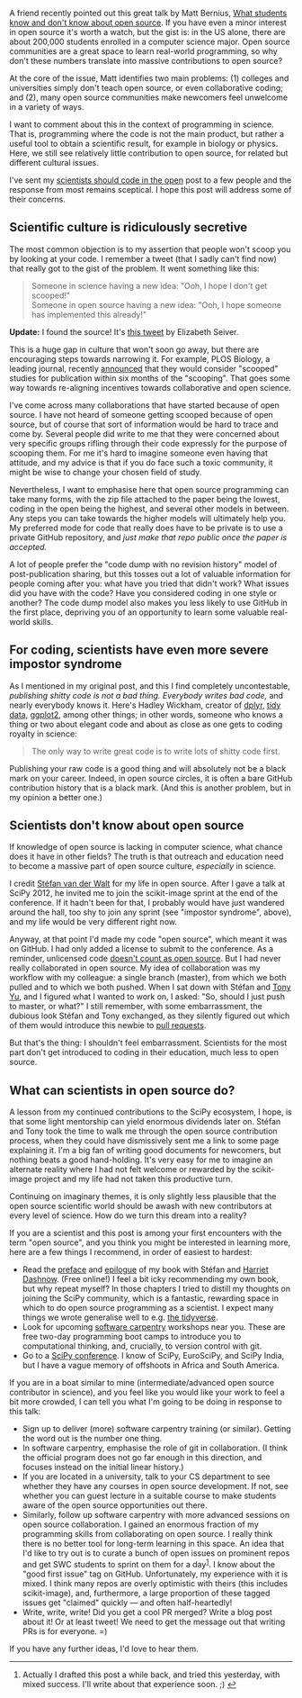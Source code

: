 <!--
.. title: What do scientists know about open source?
.. slug: what-do-scientists-know-about-open-source
.. date: 2018-06-20 21:19:46
.. tags: open-source,Planet SciPy,science,programming
.. category: 
.. link: 
.. description: 
.. type: text
.. has_math: no
.. status: published
.. wp-status: publish
-->

<html><body><p>A friend recently pointed out this great talk by Matt Bernius, <a href="https://community.redhat.com/blog/2018/05/what-college-students-know/">What students know and don't know about open source</a>. If you have even a minor interest in open source it's worth a watch, but the gist is: in the US alone, there are about 200,000 students enrolled in a computer science major. Open source communities are a great space to learn real-world programming, so why don't these numbers translate into massive contributions to open source?

At the core of the issue, Matt identifies two main problems: (1) colleges and universities simply don't teach open source, or even collaborative coding; and (2), many open source communities make newcomers feel unwelcome in a variety of ways.

I want to comment about this in the context of programming in science. That is, programming where the code is not the main product, but rather a useful tool to obtain a scientific result, for example in biology or physics. Here, we still see relatively little contribution to open source, for related but different cultural issues.

<!-- TEASER_END -->

I've sent my <a href="https://ilovesymposia.com/2015/12/26/why-scientists-should-code-in-the-open/">scientists should code in the open</a> post to a few people and the response from most remains sceptical. I hope this post will address some of their concerns.

</p><h2>Scientific culture is ridiculously secretive</h2>

The most common objection is to my assertion that people won't scoop you by looking at your code. I remember a tweet (that I sadly can't find now) that really got to the gist of the problem. It went something like this:

<blockquote>
  Someone in science having a new idea: "Ooh, I hope I don't get scooped!"<br>
  Someone in open source having a new idea: "Ooh, I hope someone has implemented this already!"
</blockquote>

<strong>Update:</strong> I found the source! It's <a href="https://twitter.com/tweetotaler/status/884412302098915329">this tweet</a> by Elizabeth Seiver.

This is a huge gap in culture that won't soon go away, but there are encouraging steps towards narrowing it. For example, PLOS Biology, a leading journal, recently <a href="http://twitter.com/PLOSBiology/status/958346565868978176">announced</a> that they would consider "scooped" studies for publication within six months of the "scooping". That goes some way towards re-aligning incentives towards collaborative and open science.

I've come across many collaborations that have started because of open source. I have not heard of someone getting scooped because of open source, but of course that sort of information would be hard to trace and come by. Several people did write to me that they were concerned about very specific groups rifling through their code expressly for the purpose of scooping them. For me it's hard to imagine someone even having that attitude, and my advice is that if you do face such a toxic community, it might be wise to change your chosen field of study.

Nevertheless, I want to emphasise here that open source programming can take many forms, with the zip file attached to the paper being the lowest, coding in the open being the highest, and several other models in between. Any steps you can take towards the higher models will ultimately help you. My preferred mode for code that really does have to be private is to use a private GitHub repository, and <em>just make that repo public once the paper is accepted.</em>

A lot of people prefer the "code dump with no revision history" model of post-publication sharing, but this tosses out a lot of valuable information for people coming after you: what have you tried that didn't work? What issues did you have with the code? Have you considered coding in one style or another? The code dump model also makes you less likely to use GitHub in the first place, depriving you of an opportunity to learn some valuable real-world skills.

<h2>For coding, scientists have even more severe impostor syndrome</h2>

As I mentioned in my original post, and this I find completely uncontestable, <em>publishing shitty code is not a bad thing.</em> <em>Everybody writes bad code,</em> and nearly everybody knows it. Here's Hadley Wickham, creator of <a href="https://dplyr.tidyverse.org">dplyr</a>, <a href="https://tidyr.tidyverse.org">tidy data</a>, <a href="https://ggplot2.tidyverse.org">ggplot2</a>, among other things; in other words, someone who knows a thing or two about elegant code and about as close as one gets to coding royalty in science:

<blockquote>
  The only way to write great code is to write lots of shitty code first.
</blockquote>

Publishing your raw code is a good thing and will absolutely not be a black mark on your career. Indeed, in open source circles, it is often a bare GitHub contribution history that is a black mark. (And this is another problem, but in my opinion a better one.)

<h2>Scientists don't know about open source</h2>

If knowledge of open source is lacking in computer science, what chance does it have in other fields? The truth is that outreach and education need to become a massive part of open source culture, <em>especially</em> in science.

I credit <a href="https://bids.berkeley.edu/people/st%C3%A9fan-van-der-walt">Stéfan van der Walt</a> for my life in open source. After I gave a talk at SciPy 2012, he invited me to join the scikit-image sprint at the end of the conference. If it hadn't been for that, I probably would have just wandered around the hall, too shy to join any sprint (see "impostor syndrome", above), and my life would be very different right now.

Anyway, at that point I'd made my code "open source", which meant it was on GitHub. I had only added a license to submit to the conference. As a reminder, unlicensed code <a href="http://www.astrobetter.com/blog/2014/03/10/the-whys-and-hows-of-licensing-scientific-code/">doesn't count as open source</a>. But I had never really collaborated in open source. My idea of collaboration was my workflow with my colleague: a single branch (master), from which we both pulled and to which we both pushed. When I sat down with Stéfan and <a href="http://tonysyu.github.io">Tony Yu</a>, and I figured what I wanted to work on, I asked: "So, should I just push to master, or what?" I still remember, with some embarrassment, the dubious look Stéfan and Tony exchanged, as they silently figured out which of them would introduce this newbie to <a href="https://help.github.com/articles/creating-a-pull-request/">pull requests</a>.

But that's the thing: I shouldn't feel embarrassment. Scientists for the most part don't get introduced to coding in their education, much less to open source.

<h2>What can scientists in open source do?</h2>

A lesson from my continued contributions to the SciPy ecosystem, I hope, is that some light mentorship can yield enormous dividends later on. Stéfan and Tony took the time to walk me through the open source contribution process, when they could have dismissively sent me a link to some page explaining it. I'm a big fan of writing good documents for newcomers, but nothing beats a good hand-holding. It's very easy for me to imagine an alternate reality where I had not felt welcome or rewarded by the scikit-image project and my life had not taken this productive turn.

Continuing on imaginary themes, it is only slightly less plausible that the open source scientific world should be awash with new contributors at every level of science. How do we turn this dream into a reality?

If you are a scientist and this post is among your first encounters with the term "open source", and you think you might be interested in learning more, here are a few things I recommend, in order of easiest to hardest:

<ul>
<li>Read the <a href="https://github.com/elegant-scipy/elegant-scipy/blob/master/markdown/preface.markdown">preface</a> and <a href="https://github.com/elegant-scipy/elegant-scipy/blob/master/markdown/epilogue.markdown">epilogue</a> of my book with Stéfan and <a href="http://harrietdashnow.com">Harriet Dashnow</a>. (Free online!) I feel a bit icky recommending my own book, but why repeat myself? In those chapters I tried to distill my thoughts on joining the SciPy community, which is a fantastic, rewarding space in which to do open source programming as a scientist. I expect many things we wrote generalise well to e.g. <a href="https://www.tidyverse.org">the tidyverse</a>.</li>
<li>Look for upcoming <a href="https://software-carpentry.org">software carpentry</a> workshops near you. These are free two-day programming boot camps to introduce you to computational thinking, and, crucially, to version control with git.</li>
<li>Go to a <a href="https://conference.scipy.org">SciPy conference</a>. I know of SciPy, EuroSciPy, and SciPy India, but I have a vague memory of offshoots in Africa and South America.</li>
</ul>

If you are in a boat similar to mine (intermediate/advanced open source contributor in science), and you feel like you would like your work to feel a bit more crowded, I can tell you what I'm going to be doing in response to this talk:

<ul>
<li>Sign up to deliver (more) software carpentry training (or similar). Getting the word out is the number one thing.</li>
<li>In software carpentry, emphasise the role of git in collaboration. (I think the official program does not go far enough in this direction, and focuses instead on the initial linear history.)</li>
<li>If you are located in a university, talk to your CS department to see whether they have any courses in open source development. If not, see whether you can guest lecture in a suitable course to make students aware of the open source opportunities out there.</li>
<li>Similarly, follow up software carpentry with more advanced sessions on open source collaboration. I gained an enormous fraction of my programming skills from collaborating on open source. I really think there is no better tool for long-term learning in this space. An idea that I'd like to try out is to curate a bunch of open issues on prominent repos and get SWC students to sprint on them for a day<sup id="fnref-1111-1"><a href="#fn-1111-1" class="jetpack-footnote">1</a></sup>. I know about the "good first issue" tag on GitHub. Unfortunately, my experience with it is mixed. I think many repos are overly optimistic with theirs (this includes scikit-image), and, furthermore, a large proportion of these tagged issues get "claimed" quickly — and often half-heartedly!</li>
<li>Write, write, write! Did you get a cool PR merged? Write a blog post about it! Or at least tweet! We need to get the message out that writing PRs is for everyone. =)</li>
</ul>

If you have any further ideas, I'd love to hear them.

<div class="footnotes">
<hr>
<ol>

<li id="fn-1111-1">
Actually I drafted this post a while back, and tried this yesterday, with mixed success. I'll write about that experience soon. ;) <a href="#fnref-1111-1">↩</a>
</li>

</ol>
</div></body></html>
